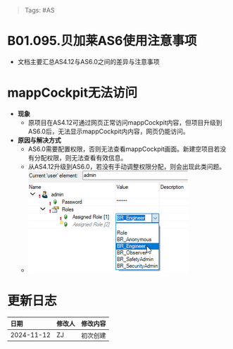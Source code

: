 > Tags: #AS

# B01.095.贝加莱AS6使用注意事项

- 文档主要汇总AS4.12与AS6.0之间的差异与注意事项

# mappCockpit无法访问

- **现象**
    - 原项目在AS4.12可通过网页正常访问mappCockpit内容，但项目升级到AS6.0后，无法显示mappCockpit内内容，网页仍能访问。
- **原因与解决方式**
    - AS6.0需要配置权限，否则无法查看mappCockpit画面。新建空项目若没有分配权限，则无法查看有效信息。
    - 从AS4.12升级到AS6.0，若没有手动调整权限分配，则会出现此类问题。
    - ![](FILES/095贝加莱AS6使用注意事项/image-20241112160347763.png)

# 更新日志

| 日期         | 修改人 | 修改内容 |
| :--------- | :-- | :--- |
| 2024-11-12 | ZJ  | 初次创建 |
